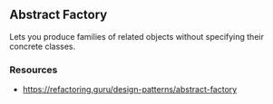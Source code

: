 ## Abstract Factory

Lets you produce families of related objects without specifying their concrete classes.


### Resources
* https://refactoring.guru/design-patterns/abstract-factory
